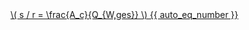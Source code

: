 <a href="/eco2_guide_center/1.%20ECO2%20Logic%20Guide/Hee1_Equation_List.html" class="equation-link" target="_blank" rel="noopener noreferrer">
  \( s / r = \frac{A_c}{Q_{W,ges}} \) {{ auto_eq_number }}
</a>
